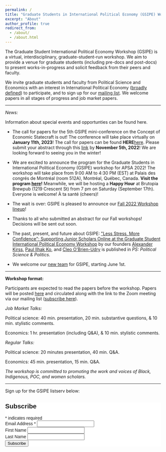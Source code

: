 ```yaml
---
permalink: /
title: "Graduate Students in International Political Economy (GSIPE) Workshop"
excerpt: "About"
author_profile: true
redirect_from: 
  - /about/
  - /about.html
---
```


The Graduate Student International Political Economy Workshop (GSIPE) is a virtual, interdisciplinary, graduate-student-run workshop. We aim to provide a venue for graduate students (including pre-docs and post-docs) to present works-in-progress and solicit feedback from their peers and faculty. 

We invite graduate students and faculty from Political Science and Economics with an interest in International Political Economy ([broadly defined](https://www.isanet.org/ISA/Sections/IPE)) to participate, and to sign up for our [mailing list](#mailing). We welcome papers in all stages of progress and job market papers.


<hr> 

*News:*

Information about special events and opportunties can be found here.


- The call for papers for the 5th GSIPE mini-conference on the Concept of Economic Statecraft is out! The conference will take place virtually on **January 11th, 2023**! The call for papers can be found **HERE**<a href="https://gsipe-workshop.github.io/files/CallforPapers_5thminicon.pdf">here</a>. Please submit your abstract through this [link](https://docs.google.com/forms/d/e/1FAIpQLSeT4Tt7F51bknNbCheaHc2-bJ2zXPZXls-vqfDNNpLKKCcJYw/viewform) by **November 5th, 2022**! We are looking forward to seeing you in the winter!


- We are excited to announce the program for the Graduate Students in International Political Economy (GSIPE) workshop for APSA 2022! The workshop will take place from 9:00 AM to 4:30 PM (EST) at Palais des congrés de Montréal (room 512A), Montréal, Québec, Canada. **Visit the program <a href="https://gsipe-workshop.github.io/files/GSIPE_APSA_2022_program.pdf">here</a>!** Meanwhile, we will be hosting a **Happy Hour** at Brutopia Brewpub (1219 Crescent St) from 7 pm on Saturday (September 17th). Everyone is welcome! À ta santé (cheers)!

- The wait is over: GSIPE is pleased to announce our [Fall 2022 Workshop lineup](https://gsipe-workshop.github.io/schedule/)!

- Thanks to all who submitted an abstract for our Fall workshops! Decisions will be sent out soon.

- The past, present, and future about GSIPE: ["Less Stress, More Confidence": Supporting Junior Scholars Online at the Graduate Student International Political Economy Workshop](https://www.cambridge.org/core/journals/ps-political-science-and-politics/article/less-stress-more-confidence-supporting-junior-scholars-online-at-the-graduate-student-international-political-economy-workshop/A175F2AE8EC397F9EE967623D48B9BD5) by our founders [Alexander Kirss](https://www.alexanderkirss.com/), [Paul Ilhak Ko](https://sites.google.com/view/paulko/home), and [Cleo O'Brien-Udry](https://cobrienudry.github.io/) is published in *PS: Political Science & Politics*.

- We welcome our [new team](https://gsipe-workshop.github.io/team/) for GSIPE, starting June 1st.

<!---
ARCHIVE
- We are excited to announce a call for submissions for the **GSIPE workshops for Fall 2022**. The deadline for submissions is July 31st, at 11:59pm Eastern Time. More information [here](https://gsipe-workshop.github.io/call-papers/).

- Our activities for the Spring of 2022 have concluded. We thank all participants, moderators and presenters for helping us keep growing GSIPE. Our first events for Fall of 2022 will begin in September. Stay tuned!
--->
<hr> 

**Workshop format:** 

Participants are expected to read the papers before the workshop. Papers will be posted [here](https://gsipe-workshop.github.io/paper/) and circulated along with the link to the Zoom meeting via our mailing list ([subscribe here](#mailing)). 

*Job Market Talks:*

Political science: 40 min. presentation, 20 min. substantive questions, & 10 min. stylistic comments. 

Economics: 1 hr. presentation (including Q&A), & 10 min. stylistic comments.


*Regular Talks:*

Political science: 20 minutes presentation, 40 min. Q&A.

Economics: 45 min. presentation, 15 min. Q&A.

*The workshop is committed to promoting the work and voices of Black, Indigenous, POC, and women scholars.*

<hr> 

Sign up for the GSIPE listserv below:
<a id='mailing'></a>
<!-- Begin Mailchimp Signup Form -->
<link href="//cdn-images.mailchimp.com/embedcode/classic-10_7.css" rel="stylesheet" type="text/css">
<style type="text/css">
	#mc_embed_signup{background:#fff; clear:left; font:14px Helvetica,Arial,sans-serif; }
	/* Add your own Mailchimp form style overrides in your site stylesheet or in this style block.
	   We recommend moving this block and the preceding CSS link to the HEAD of your HTML file. */
</style>
<div id="mc_embed_signup">
<form action="https://gmail.us6.list-manage.com/subscribe/post?u=85842ba6cbe3d3014796df81c&amp;id=8cdfd99a96" method="post" id="mc-embedded-subscribe-form" name="mc-embedded-subscribe-form" class="validate" target="_blank" novalidate>
    <div id="mc_embed_signup_scroll">
	<h2>Subscribe</h2>
<div class="indicates-required"><span class="asterisk">*</span> indicates required</div>
<div class="mc-field-group">
	<label for="mce-EMAIL">Email Address  <span class="asterisk">*</span>
</label>
	<input type="email" value="" name="EMAIL" class="required email" id="mce-EMAIL">
</div>
<div class="mc-field-group">
	<label for="mce-FNAME">First Name </label>
	<input type="text" value="" name="FNAME" class="" id="mce-FNAME">
</div>
<div class="mc-field-group">
	<label for="mce-LNAME">Last Name </label>
	<input type="text" value="" name="LNAME" class="" id="mce-LNAME">
</div>
	<div id="mce-responses" class="clear">
		<div class="response" id="mce-error-response" style="display:none"></div>
		<div class="response" id="mce-success-response" style="display:none"></div>
	</div>    <!-- real people should not fill this in and expect good things - do not remove this or risk form bot signups-->
    <div style="position: absolute; left: -5000px;" aria-hidden="true"><input type="text" name="b_85842ba6cbe3d3014796df81c_8cdfd99a96" tabindex="-1" value=""></div>
    <div class="clear"><input type="submit" value="Subscribe" name="subscribe" id="mc-embedded-subscribe" class="button"></div>
    </div>
</form>
</div>
<script type='text/javascript' src='//s3.amazonaws.com/downloads.mailchimp.com/js/mc-validate.js'></script><script type='text/javascript'>(function($) {window.fnames = new Array(); window.ftypes = new Array();fnames[0]='EMAIL';ftypes[0]='email';fnames[1]='FNAME';ftypes[1]='text';fnames[2]='LNAME';ftypes[2]='text';fnames[3]='ADDRESS';ftypes[3]='address';fnames[4]='PHONE';ftypes[4]='phone';fnames[5]='BIRTHDAY';ftypes[5]='birthday';}(jQuery));var $mcj = jQuery.noConflict(true);</script>
<!--End mc_embed_signup-->
